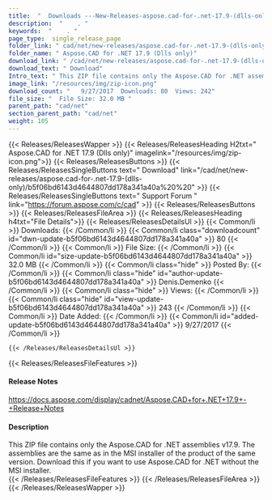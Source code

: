 ```yaml
---
title:  "  Downloads ---New-Releases-aspose.cad-for-.net-17.9-(dlls-only) . " 
description:  "    . " 
keywords:  "    . " 
page_type:  single_release_page
folder_link: " cad/net/new-releases/aspose.cad-for-.net-17.9-(dlls-only)/"
folder_name: " Aspose.CAD for .NET 17.9 (Dlls only)"
download_link: " /cad/net/new-releases/aspose.cad-for-.net-17.9-(dlls-only)/b5f06bd6143d4644807dd178a341a40a"
download_text: " Download"
Intro_text: " This ZIP file contains only the Aspose.CAD for .NET assemblies v17.9. The assemb..."
image_link: "/resources/img/zip-icon.png"
download_count: "   9/27/2017  Downloads: 80  Views: 242"
file_size: "  File Size: 32.0 MB "
parent_path: "cad/net"
section_parent_path: "cad/net"
weight: 105
---
```


{{< Releases/ReleasesWapper >}}
  {{< Releases/ReleasesHeading H2txt=" Aspose.CAD for .NET 17.9 (Dlls only)" imagelink="/resources/img/zip-icon.png">}}
  {{< Releases/ReleasesButtons >}}
    {{< Releases/ReleasesSingleButtons text=" Download" link="/cad/net/new-releases/aspose.cad-for-.net-17.9-(dlls-only)/b5f06bd6143d4644807dd178a341a40a%20%20" >}}
    {{< Releases/ReleasesSingleButtons text=" Support Forum " link="https://forum.aspose.com/c/cad" >}}
  {{< Releases/ReleasesButtons >}}
  {{< Releases/ReleasesFileArea >}}
    {{< Releases/ReleasesHeading h4txt="File Details">}}
    {{< Releases/ReleasesDetailsUl >}}
            {{< Common/li  >}} Downloads: {{< /Common/li >}} 
      {{< Common/li class="downloadcount" id="dwn-update-b5f06bd6143d4644807dd178a341a40a" >}} 80 {{< /Common/li >}} 
      {{< Common/li  >}} File Size: {{< /Common/li >}} 
      {{< Common/li id="size-update-b5f06bd6143d4644807dd178a341a40a" >}} 32.0 MB {{< /Common/li >}} 
      {{< Common/li  class="hide" >}} Posted By: {{< /Common/li >}} 
      {{< Common/li class="hide" id="author-update-b5f06bd6143d4644807dd178a341a40a" >}} Denis.Demenko {{< /Common/li >}} 
      {{< Common/li class="hide"  >}} Views: {{< /Common/li >}} 
      {{< Common/li class="hide" id="view-update-b5f06bd6143d4644807dd178a341a40a" >}} 243 {{< /Common/li >}} 
      {{< Common/li  >}} Date Added: {{< /Common/li >}} 
      {{< Common/li id="added-update-b5f06bd6143d4644807dd178a341a40a" >}} 9/27/2017 {{< /Common/li >}} 

    {{< /Releases/ReleasesDetailsUl >}}

  {{< Releases/ReleasesFileFeatures >}}
      <h4>Release Notes</h4><div><a href="https://docs.aspose.com/display/cadnet/Aspose.CAD+for+.NET+17.9+-+Release+Notes">https://docs.aspose.com/display/cadnet/Aspose.CAD+for+.NET+17.9+-+Release+Notes</a></div><h4>Description</h4><div class="HTMLDescription">This ZIP file contains only the Aspose.CAD for .NET assemblies v17.9. The assemblies are the same as in the MSI installer of the product of the same version. Download this if you want to use Aspose.CAD for .NET without the MSI installer.</div>
  {{< /Releases/ReleasesFileFeatures >}}
 {{< /Releases/ReleasesFileArea >}}
{{< /Releases/ReleasesWapper >}}


